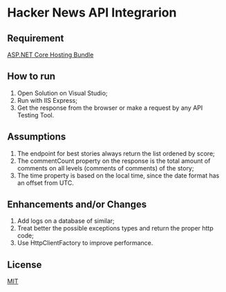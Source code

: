 # Hacker News API Integrarion

## Requirement
[ASP.NET Core Hosting Bundle](https://dotnet.microsoft.com/download/dotnet-core/thank-you/runtime-aspnetcore-2.2.5-windows-hosting-bundle-installer)

## How to run
1. Open Solution on Visual Studio;
2. Run with IIS Express;
3. Get the response from the browser or make a request by any API Testing Tool.

## Assumptions 
1. The endpoint for best stories always return the list ordened by score;
2. The commentCount property on the response is the total amount of comments on all levels (comments of comments) of the story;
3. The time property is based on the local time, since the date format has an offset from UTC.

## Enhancements and/or Changes
1. Add logs on a database of similar;
2. Treat better the possible exceptions types and return the proper http code;
3. Use HttpClientFactory to improve performance.

## License
[MIT](https://choosealicense.com/licenses/mit/)
